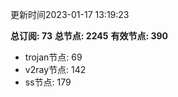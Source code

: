 更新时间2023-01-17 13:19:23

**总订阅: 73**
**总节点: 2245**
**有效节点: 390**
- trojan节点: 69
- v2ray节点: 142
- ss节点: 179

